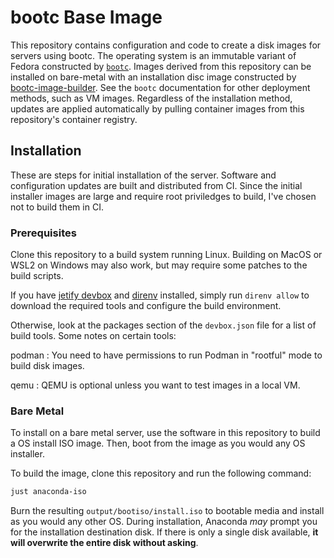 # bootc Base Image

This repository contains configuration and code to create a disk images for servers using bootc.
The operating system is an immutable variant of Fedora constructed by [`bootc`](https://docs.fedoraproject.org/en-US/bootc).
Images derived from this repository can be installed on bare-metal with an installation disc image constructed by [bootc-image-builder](https://docs.fedoraproject.org/en-US/bootc/provisioning-generic/#_using_anaconda_for_generic_installations).
See the `bootc` documentation for other deployment methods, such as VM images.
Regardless of the installation method,
updates are applied automatically by pulling container images from this repository's container registry.

## Installation

These are steps for initial installation of the server.
Software and configuration updates are built and distributed from CI.
Since the initial installer images are large and require root priviledges to build,
I've chosen not to build them in CI.

### Prerequisites

Clone this repository to a build system running Linux.
Building on MacOS or WSL2 on Windows may also work, but may require some patches to the build scripts.

If you have [jetify devbox](https://www.jetify.com/devbox) and [direnv](https://direnv.net/) installed,
simply run `direnv allow` to download the required tools and configure the build environment.

Otherwise, look at the packages section of the `devbox.json` file for a list of build tools.
Some notes on certain tools:

podman
: You need to have permissions to run Podman in "rootful" mode to build disk images.

qemu
: QEMU is optional unless you want to test images in a local VM.

### Bare Metal

To install on a bare metal server, use the software in this repository to build a OS install ISO image.
Then, boot from the image as you would any OS installer.

To build the image, clone this repository and run the following command:

```sh
just anaconda-iso
```

Burn the resulting `output/bootiso/install.iso` to bootable media and install as you would any other OS.
During installation, Anaconda _may_ prompt you for the installation destination disk.
If there is only a single disk available, **it will overwrite the entire disk without asking**.
